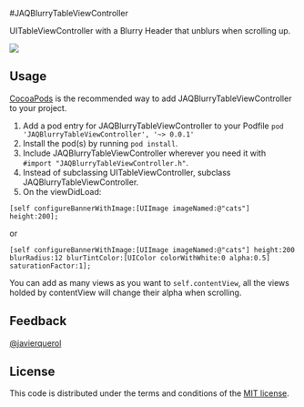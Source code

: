 #JAQBlurryTableViewController

UITableViewController with a Blurry Header that unblurs when scrolling up.

[![](https://dl.dropboxusercontent.com/u/15831273/JAQBlurryDemo.gif)](https://dl.dropboxusercontent.com/u/15831273/JAQBlurryDemo.gif)

## Usage

[CocoaPods](http://cocoapods.org) is the recommended way to add JAQBlurryTableViewController to your project.

1. Add a pod entry for JAQBlurryTableViewController to your Podfile `pod 'JAQBlurryTableViewController', '~> 0.0.1'`
2. Install the pod(s) by running `pod install`.
3. Include JAQBlurryTableViewController wherever you need it with `#import "JAQBlurryTableViewController.h"`.
4. Instead of subclassing UITableViewController, subclass JAQBlurryTableViewController.
5. On the viewDidLoad:

```
[self configureBannerWithImage:[UIImage imageNamed:@"cats"] height:200];
```
or
```
[self configureBannerWithImage:[UIImage imageNamed:@"cats"] height:200 blurRadius:12 blurTintColor:[UIColor colorWithWhite:0 alpha:0.5] saturationFactor:1];
```

You can add as many views as you want to ```self.contentView```, all the views holded by contentView will change their alpha when scrolling.

## Feedback

[@javierquerol](https://twitter.com/javierquerol)

## License

This code is distributed under the terms and conditions of the [MIT license](LICENSE).



